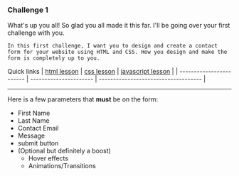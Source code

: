 ### Challenge 1

What's up you all! So glad you all made it this far. I'll be going over your first challenge with you.

`In this first challenge, I want you to design and create a contact form for your website using HTML and CSS. How you design and make the form is completely up to you.`

Quick links
| [html lesson](./html.md) | [css lesson](./css.md) | [javascript lesson](./javascript.md) |
| ------------------------ | ---------------------- | ------------------------------------ |

---

Here is a few parameters that **must** be on the form:

- First Name
- Last Name
- Contact Email
- Message
- submit button
- (Optional but definitely a boost)
  - Hover effects
  - Animations/Transitions
